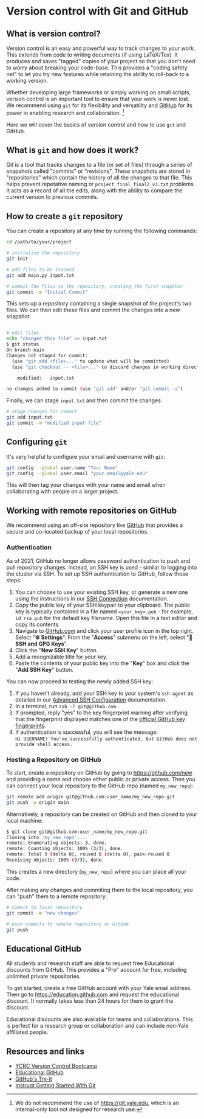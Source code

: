 # Version control with Git and GitHub

## What is version control?

Version control is an easy and powerful way to track changes to your work. 
This extends from code to writing documents (if using LaTeX/Tex). 
It produces and saves "tagged" copies of your project so that you don't need to worry about breaking your 
code-base.
This provides a "coding safety net" to let you try new features while retaining the ability to roll-back to a 
working version.

Whether developing large frameworks or simply working on small scripts, version control is an important tool to ensure that your work is never lost. 
We recommend using `git` for its flexibility and versatility and [GitHub](https://github.com) for its power in enabling research and collaboration. [^1]

Here we will cover the basics of version control and how to use `git` and GitHub. 

[^1]: We do not recommend the use of <https://git.yale.edu>, which is an internal-only tool not designed 
for research use.


## What is `git` and how does it work?

Git is a tool that tracks changes to a file (or set of files) through a series of snapshots called "commits" or "revisions". 
These snapshots are stored in "repositories" which contain the history of all the changes to that file. 
This helps prevent repetative naming or `project_final_final2_v3.txt` problems. 
It acts as a record of all the edits, along with the ability to compare the current version to previous commits. 

## How to create a `git` repository

You can create a repository at any time by running the following commands:

```sh
cd /path/to/your/project

# initialize the repository
git init

# add files to be tracked
git add main.py input.txt 

# commit the files to the repository, creating the first snapshot
git commit -m "Initial Commit"
```

This sets up a repository containing a single snapshot of the project's two files.
We can then edit these files and commit the changes into a new snapshot:

```sh

# edit files
echo "changed this file" >> input.txt
$ git status
On branch main
Changes not staged for commit:
  (use "git add <file>..." to update what will be committed)
  (use "git checkout -- <file>..." to discard changes in working directory)

	modified:   input.txt

no changes added to commit (use "git add" and/or "git commit -a")
```
Finally, we can stage `input.txt` and then commit the changes:

```sh
# stage changes for commit
git add input.txt
git commit -m "modified input file"

```

## Configuring `git`

It's very helpful to configure your email and username with `git`:

```sh
git config --global user.name "Your Name"
git config --global user.email "your.email@yale.edu"
```
This will then tag your changes with your name and email when collaborating with people on a larger 
project. 

## Working with remote repositories on GitHub

We recommend using an off-site repository like [GitHub](https://github.com) that provides a secure and co-located 
backup of your local repositories. 

### Authentication
As of 2021, GitHub no longer allows password authentication to push and pull repository changes. Instead, an SSH key is used - similar to logging into the cluster via SSH.  To set up SSH authentication to GitHub, follow these steps:

1. You can choose to use your existing SSH key, or generate a new one using the instructions in our [SSH Connection](https://docs.ycrc.yale.edu/clusters-at-yale/access/ssh/) documentation.
2. Copy the public key of your SSH keypair to your clipboard.  The public key is typically contained in a file named `<your_key>.pub` - for example, `id_rsa.pub` for the default key filename. Open this file in a text editor and copy its contents.
3. Navigate to [GitHub.com](https://github.com) and click your user profile icon in the top right.  Select "**⚙️ Settings**". From the "**Access**" submenu on the left, select "**🔑 SSH and GPG Keys**".
4. Click the "**New SSH Key**" button.
5. Add a recognizable title for your key.
6. Paste the contents of your public key into the "**Key**" box and click the "**Add SSH Key**" button.

You can now proceed to testing the newly added SSH key:

1. If you haven't already, add your SSH key to your system's `ssh-agent` as detailed in our [Advanced SSH Configuration](https://docs.ycrc.yale.edu/clusters-at-yale/access/advanced-config/) documentation.
2. In a terminal, run `ssh -T git@github.com`.
3. If prompted, reply "yes" to the key fingerprint warning after verifying that the fingerprint displayed matches one of the [official GitHub key fingerprints](https://docs.github.com/en/authentication/keeping-your-account-and-data-secure/githubs-ssh-key-fingerprints).
4. If authentication is successful, you will see the message:  
`Hi USERNAME! You've successfully authenticated, but GitHub does not provide shell access.`


### Hosting a Repository on GitHub

To start, create a repository on GitHub by going to <https://github.com/new> and providing a name and 
choose either public or private access.
Then you can connect your local repository to the GitHub repo (named `my_new_repo`):

```sh
git remote add origin git@github.com:user_name/my_new_repo.git
git push -u origin main
```

Alternatively, a repository can be created on GitHub and then cloned to your local machine:
```sh
$ git clone git@github.com:user_name/my_new_repo.git
Cloning into 'my_new_repo'...
remote: Enumerating objects: 3, done.
remote: Counting objects: 100% (3/3), done.
remote: Total 3 (delta 0), reused 0 (delta 0), pack-reused 0
Receiving objects: 100% (3/3), done.

```
This creates a new directory (`my_new_repo`) where you can place all your code.


After making any changes and commiting them to the local repository, you can "push" them to a remote repository:

```sh
# commit to local repository
git commit -m "new changes"

# push commits to remote repository on GitHub
git push

```

## Educational GitHub

All students and research staff are able to request free Educational discounts from GitHub. 
This provides a "Pro" account for free, including unlimited private repositories. 

To get started, create a free GitHub account with your Yale email address. 
Then go to <https://education.github.com> and request the educational discount. 
It normally takes less than 24 hours for them to grant the discount.

Educational discounts are also available for teams and collaborations. 
This is perfect for a research group or collaboration and can include non-Yale affiliated people. 


## Resources and links

- [YCRC Version Control Bootcamp](https://research.computing.yale.edu/training/ycrc-bootcamps/version-control-git)
- [Educational GitHub](https://education.github.com)
- [GitHub's Try-it](http://try.github.io)
- [Instruqt Getting Started With Git](https://play.instruqt.com/public/topics/getting-started-with-git)

